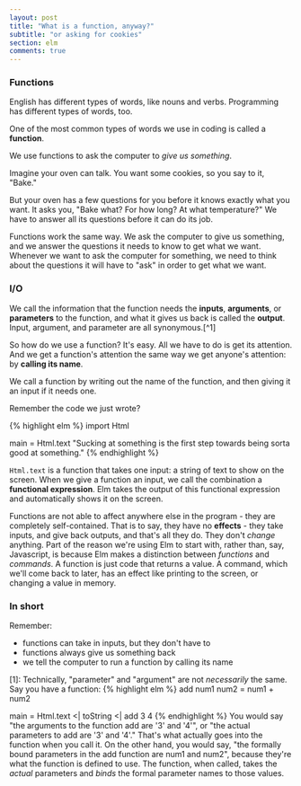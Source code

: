 ```yaml
---
layout: post
title: "What is a function, anyway?"
subtitle: "or asking for cookies"
section: elm
comments: true
---
```


### Functions

English has different types of words, like nouns and verbs. Programming has different types of words, too.

One of the most common types of words we use in coding is called a **function**.

We use functions to ask the computer to *give us something*.

Imagine your oven can talk. You want some cookies, so you say to it, "Bake."

But your oven has a few questions for you before it knows exactly what you want. It asks you, "Bake what? For how long? At what temperature?" We have to answer all its questions before it can do its job.

<!-- //- The oven can't do its job until all its questions are answered, but you don't have to answer all the questions at once. You can answer some, and the oven will remember what you told it. It's like saving your settings.
//-
//- Maybe you always bake for 10 minutes at 350 degrees. So you change the settings on your oven to always bake at that temperature for that amount of time. Now you can bake different things without mentioning the temperature or time again. You bake cookies today, and cake tomorrow - the oven already knows how long and what temperature to bake at.
//-
//- If you need to, you can always reset the settings and start over with a new "bake" request. But the oven will only *run* when it has all its questions answered - in this case, it has a temperature, time, and something raw to bake. -->

Functions work the same way. We ask the computer to give us something, and we answer the questions it needs to know to get what we want. Whenever we want to ask the computer for something, we need to think about the questions it will have to "ask" in order to get what we want.

### I/O

We call the information that the function needs the **inputs**, **arguments**, or **parameters** to the function, and what it gives us back is called the **output**. Input, argument, and parameter are all synonymous.[^1]

So how do we use a function? It's easy. All we have to do is get its attention. And we get a function's attention the same way we get anyone's attention: by **calling its name**.

We call a function by writing out the name of the function, and then giving it an input if it needs one.

<!-- We can answer its questions all at once, and it will run, or we can answer some of them now and keep the function around to run later. -->

Remember the code we just wrote?

{% highlight elm %}
import Html

main = Html.text "Sucking at something is the first step towards being sorta good at something."
{% endhighlight %}

`Html.text` is a function that takes one input: a string of text to show on the screen. When we give a function an input, we call the combination a **functional expression**. Elm takes the output of this functional expression and automatically shows it on the screen.

Functions are not able to affect anywhere else in the program - they are completely self-contained. That is to say, they have no **effects** - they take inputs, and give back outputs, and that's all they do. They don't *change* anything. Part of the reason we're using Elm to start with, rather than, say, Javascript, is because Elm makes a distinction between *functions* and *commands*. A function is just code that returns a value. A command, which we'll come back to later, has an effect like printing to the screen, or changing a value in memory.

### In short

Remember:
  * functions can take in inputs, but they don't have to
  * functions always give us something back
  * we tell the computer to run a function by calling its name

[1]: Technically, "parameter" and "argument" are not *necessarily* the same. Say you have a function:
{% highlight elm %}
add num1 num2 = num1 + num2

main = Html.text <| toString <| add 3 4
{% endhighlight %}
You would say "the arguments to the function add are '3' and '4'", or "the actual parameters to add are '3' and '4'." That's what actually goes into the function when you call it. On the other hand, you would say, "the formally bound parameters in the add function are num1 and num2", because they're what the function is defined to use. The function, when called, takes the *actual* parameters and *binds* the formal parameter names to those values.
